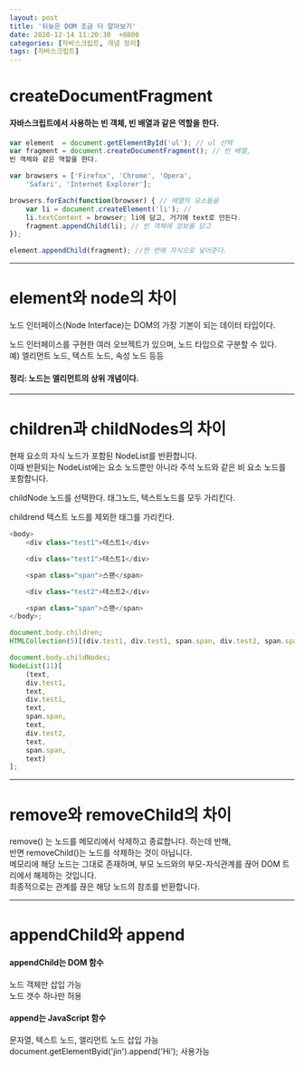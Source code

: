 ```yaml
---
layout: post
title: '뒤늦은 DOM 조금 더 알아보기'
date: 2020-12-14 11:20:30  +0800
categories: [자바스크립트, 개념 정리]
tags: [자바스크립트]
---
```


# **createDocumentFragment**

#### **자바스크립트에서 사용하는 빈 객체, 빈 배열과 같은 역할을 한다.**

```js
var element  = document.getElementById('ul'); // ul 선택
var fragment = document.createDocumentFragment(); // 빈 배열,
빈 객체와 같은 역할을 한다.

var browsers = ['Firefox', 'Chrome', 'Opera',
    'Safari', 'Internet Explorer'];

browsers.forEach(function(browser) { // 배열의 요소들을
    var li = document.createElement('li'); //
    li.textContent = browser; li에 담고, 거기에 text로 만든다.
    fragment.appendChild(li); // 빈 객체에 정보를 담고
});

element.appendChild(fragment); //한 번에 자식으로 넣어준다.
```

---

# **element와 node의 차이**

노드 인터페이스(Node Interface)는 DOM의 가장 기본이 되는 데이터 타입이다.

노드 인터페이스를 구현한 여러 오브젝트가 있으며, 노드 타입으로 구분할 수 있다.  
예) 엘리먼트 노드, 텍스트 노드, 속성 노드 등등

#### **정리: 노드는 엘리먼트의 상위 개념이다.**

---

# **children과 childNodes의 차이**

현재 요소의 자식 노드가 포함된 NodeList를 반환합니다.  
이때 반환되는 NodeList에는 요소 노드뿐만 아니라 주석 노드와 같은 비 요소 노드를 포함합니다.

childNode
노드를 선택한다. 태그노드, 텍스트노드를 모두 가리킨다.

childrend
텍스트 노드를 제외한 태그를 가리킨다.

```js
<body>
	<div class="test1">테스트1</div>

	<div class="test1">테스트1</div>

	<span class="span">스팬</span>

	<div class="test2">테스트2</div>

	<span class="span">스팬</span>
</body>;

document.body.children;
HTMLCollection(5)[(div.test1, div.test1, span.span, div.test2, span.span)];

document.body.childNodes;
NodeList(11)[
	(text,
	div.test1,
	text,
	div.test1,
	text,
	span.span,
	text,
	div.test2,
	text,
	span.span,
	text)
];
```

---

# **remove와 removeChild의 차이**

remove() 는 노드를 메모리에서 삭제하고 종료합니다. 하는데 반해,  
반면 removeChild()는 노드를 삭제하는 것이 아닙니다.  
메모리에 해당 노드는 그대로 존재하며, 부모 노드와의 부모-자식관계를 끊어 DOM 트리에서 해제하는 것입니다.  
최종적으로는 관계를 끊은 해당 노드의 참조를 반환합니다.

---

# **appendChild와 append**

#### **appendChild는 DOM 함수**

노드 객체만 삽입 가능  
노드 갯수 하나만 허용

#### **append는 JavaScript 함수**

문자열, 텍스트 노드, 엘리먼트 노드 삽입 가능  
document.getElementByid('jin').append('Hi'); 사용가능
